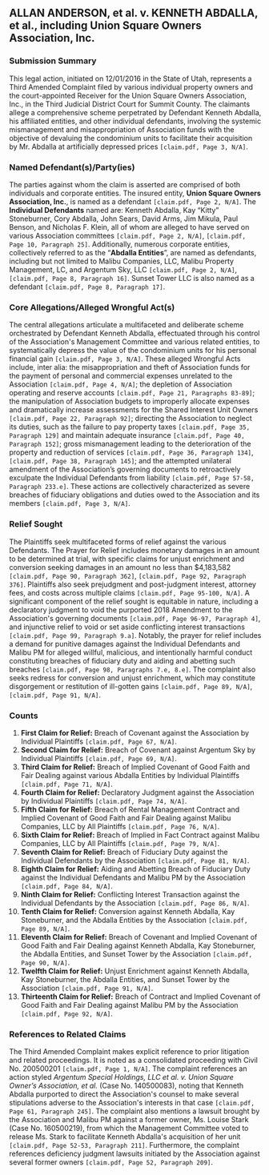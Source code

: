## ALLAN ANDERSON, et al. v. KENNETH ABDALLA, et al., including Union Square Owners Association, Inc.
### Submission Summary
This legal action, initiated on 12/01/2016 in the State of Utah, represents a Third Amended Complaint filed by various individual property owners and the court-appointed Receiver for the Union Square Owners Association, Inc., in the Third Judicial District Court for Summit County. The claimants allege a comprehensive scheme perpetrated by Defendant Kenneth Abdalla, his affiliated entities, and other individual defendants, involving the systemic mismanagement and misappropriation of Association funds with the objective of devaluing the condominium units to facilitate their acquisition by Mr. Abdalla at artificially depressed prices `[claim.pdf, Page 3, N/A]`.

### Named Defendant(s)/Party(ies)
The parties against whom the claim is asserted are comprised of both individuals and corporate entities. The insured entity, **Union Square Owners Association, Inc.**, is named as a defendant `[claim.pdf, Page 2, N/A]`. The **Individual Defendants** named are: Kenneth Abdalla, Kay “Kitty” Stoneburner, Cory Abdalla, John Sears, David Arms, Jim Mikula, Paul Benson, and Nicholas F. Klein, all of whom are alleged to have served on various Association committees `[claim.pdf, Page 2, N/A]`, `[claim.pdf, Page 10, Paragraph 25]`. Additionally, numerous corporate entities, collectively referred to as the “**Abdalla Entities**”, are named as defendants, including but not limited to Malibu Companies, LLC, Malibu Property Management, LC, and Argentum Sky, LLC `[claim.pdf, Page 2, N/A]`, `[claim.pdf, Page 8, Paragraph 16]`. Sunset Tower LLC is also named as a defendant `[claim.pdf, Page 8, Paragraph 17]`.

### Core Allegations/Alleged Wrongful Act(s)
The central allegations articulate a multifaceted and deliberate scheme orchestrated by Defendant Kenneth Abdalla, effectuated through his control of the Association's Management Committee and various related entities, to systematically depress the value of the condominium units for his personal financial gain `[claim.pdf, Page 3, N/A]`. These alleged Wrongful Acts include, inter alia: the misappropriation and theft of Association funds for the payment of personal and commercial expenses unrelated to the Association `[claim.pdf, Page 4, N/A]`; the depletion of Association operating and reserve accounts `[claim.pdf, Page 21, Paragraphs 83-89]`; the manipulation of Association budgets to improperly allocate expenses and dramatically increase assessments for the Shared Interest Unit Owners `[claim.pdf, Page 22, Paragraph 92]`; directing the Association to neglect its duties, such as the failure to pay property taxes `[claim.pdf, Page 35, Paragraph 129]` and maintain adequate insurance `[claim.pdf, Page 40, Paragraph 152]`; gross mismanagement leading to the deterioration of the property and reduction of services `[claim.pdf, Page 36, Paragraph 134]`, `[claim.pdf, Page 38, Paragraph 145]`; and the attempted unilateral amendment of the Association’s governing documents to retroactively exculpate the Individual Defendants from liability `[claim.pdf, Page 57-58, Paragraph 233.e]`. These actions are collectively characterized as severe breaches of fiduciary obligations and duties owed to the Association and its members `[claim.pdf, Page 3, N/A]`.

### Relief Sought
The Plaintiffs seek multifaceted forms of relief against the various Defendants. The Prayer for Relief includes monetary damages in an amount to be determined at trial, with specific claims for unjust enrichment and conversion seeking damages in an amount no less than $4,183,582 `[claim.pdf, Page 90, Paragraph 362]`, `[claim.pdf, Page 92, Paragraph 376]`. Plaintiffs also seek prejudgment and post-judgment interest, attorney fees, and costs across multiple claims `[claim.pdf, Page 95-100, N/A]`. A significant component of the relief sought is equitable in nature, including a declaratory judgment to void the purported 2018 Amendment to the Association's governing documents `[claim.pdf, Page 96-97, Paragraph 4]`, and injunctive relief to void or set aside conflicting interest transactions `[claim.pdf, Page 99, Paragraph 9.a]`. Notably, the prayer for relief includes a demand for punitive damages against the Individual Defendants and Malibu PM for alleged willful, malicious, and intentionally harmful conduct constituting breaches of fiduciary duty and aiding and abetting such breaches `[claim.pdf, Page 98, Paragraphs 7.e, 8.e]`. The complaint also seeks redress for conversion and unjust enrichment, which may constitute disgorgement or restitution of ill-gotten gains `[claim.pdf, Page 89, N/A]`, `[claim.pdf, Page 91, N/A]`.

### Counts
1.  **First Claim for Relief:** Breach of Covenant against the Association by Individual Plaintiffs `[claim.pdf, Page 67, N/A]`.
2.  **Second Claim for Relief:** Breach of Covenant against Argentum Sky by Individual Plaintiffs `[claim.pdf, Page 69, N/A]`.
3.  **Third Claim for Relief:** Breach of Implied Covenant of Good Faith and Fair Dealing against various Abdalla Entities by Individual Plaintiffs `[claim.pdf, Page 71, N/A]`.
4.  **Fourth Claim for Relief:** Declaratory Judgment against the Association by Individual Plaintiffs `[claim.pdf, Page 74, N/A]`.
5.  **Fifth Claim for Relief:** Breach of Rental Management Contract and Implied Covenant of Good Faith and Fair Dealing against Malibu Companies, LLC by All Plaintiffs `[claim.pdf, Page 76, N/A]`.
6.  **Sixth Claim for Relief:** Breach of Implied in Fact Contract against Malibu Companies, LLC by All Plaintiffs `[claim.pdf, Page 79, N/A]`.
7.  **Seventh Claim for Relief:** Breach of Fiduciary Duty against the Individual Defendants by the Association `[claim.pdf, Page 81, N/A]`.
8.  **Eighth Claim for Relief:** Aiding and Abetting Breach of Fiduciary Duty against the Individual Defendants and Malibu PM by the Association `[claim.pdf, Page 84, N/A]`.
9.  **Ninth Claim for Relief:** Conflicting Interest Transaction against the Individual Defendants by the Association `[claim.pdf, Page 86, N/A]`.
10. **Tenth Claim for Relief:** Conversion against Kenneth Abdalla, Kay Stoneburner, and the Abdalla Entities by the Association `[claim.pdf, Page 89, N/A]`.
11. **Eleventh Claim for Relief:** Breach of Covenant and Implied Covenant of Good Faith and Fair Dealing against Kenneth Abdalla, Kay Stoneburner, the Abdalla Entities, and Sunset Tower by the Association `[claim.pdf, Page 90, N/A]`.
12. **Twelfth Claim for Relief:** Unjust Enrichment against Kenneth Abdalla, Kay Stoneburner, the Abdalla Entities, and Sunset Tower by the Association `[claim.pdf, Page 91, N/A]`.
13. **Thirteenth Claim for Relief:** Breach of Contract and Implied Covenant of Good Faith and Fair Dealing against Malibu PM by the Association `[claim.pdf, Page 92, N/A]`.

### References to Related Claims
The Third Amended Complaint makes explicit reference to prior litigation and related proceedings. It is noted as a consolidated proceeding with Civil No. 200500201 `[claim.pdf, Page 1, N/A]`. The complaint references an action styled *Argentum Special Holdings, LLC et al. v. Union Square Owner’s Association, et al.* (Case No. 140500083), noting that Kenneth Abdalla purported to direct the Association's counsel to make several stipulations adverse to the Association's interests in that case `[claim.pdf, Page 61, Paragraph 245]`. The complaint also mentions a lawsuit brought by the Association and Malibu PM against a former owner, Ms. Louise Stark (Case No. 160500219), from which the Management Committee voted to release Ms. Stark to facilitate Kenneth Abdalla's acquisition of her unit `[claim.pdf, Page 52-53, Paragraph 211]`. Furthermore, the complaint references deficiency judgment lawsuits initiated by the Association against several former owners `[claim.pdf, Page 52, Paragraph 209]`.
